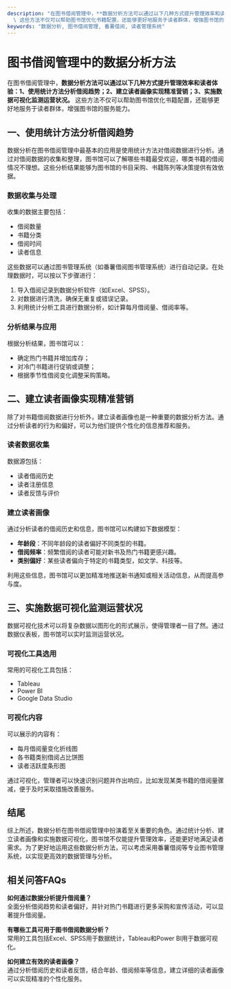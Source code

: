 ```yaml
---
description: "在图书借阅管理中，**数据分析方法可以通过以下几种方式提升管理效率和读者体验：1、使用统计方法分析借阅趋势；2、建立读者画像实现精准营销；3、实施数据可视化监测运营状况。**\
  \ 这些方法不仅可以帮助图书馆优化书籍配置，还能够更好地服务于读者群体，增强图书馆的服务能力。"
keywords: "数据分析, 图书借阅管理, 番薯借阅, 读者管理系统"
---
```

# 图书借阅管理中的数据分析方法

在图书借阅管理中，**数据分析方法可以通过以下几种方式提升管理效率和读者体验：1、使用统计方法分析借阅趋势；2、建立读者画像实现精准营销；3、实施数据可视化监测运营状况。** 这些方法不仅可以帮助图书馆优化书籍配置，还能够更好地服务于读者群体，增强图书馆的服务能力。

## 一、使用统计方法分析借阅趋势

数据分析在图书借阅管理中最基本的应用是使用统计方法对借阅数据进行分析。通过对借阅数据的收集和整理，图书馆可以了解哪些书籍最受欢迎，哪类书籍的借阅情况不理想。这些分析结果能够为图书馆的书目采购、书籍陈列等决策提供有效依据。

### 数据收集与处理

收集的数据主要包括：

- 借阅数量
- 书籍分类
- 借阅时间
- 读者信息

这些数据可以通过图书管理系统（如番薯借阅图书管理系统）进行自动记录。在处理数据时，可以按以下步骤进行：

1. 导入借阅记录到数据分析软件（如Excel、SPSS）。
2. 对数据进行清洗，确保无重复或错误记录。
3. 利用统计分析工具进行数据分析，如计算每月借阅量、借阅率等。

### 分析结果与应用

根据分析结果，图书馆可以：

- 确定热门书籍并增加库存；
- 对冷门书籍进行促销或调整；
- 根据季节性借阅变化调整采购策略。

## 二、建立读者画像实现精准营销

除了对书籍借阅数据进行分析外，建立读者画像也是一种重要的数据分析方法。通过分析读者的行为和偏好，可以为他们提供个性化的信息推荐和服务。

### 读者数据收集

数据源包括：

- 读者借阅历史
- 读者注册信息
- 读者反馈与评价

### 建立读者画像

通过分析读者的借阅历史和信息，图书馆可以构建如下数据模型：

- **年龄段**：不同年龄段的读者偏好不同类型的书籍。
- **借阅频率**：频繁借阅的读者可能对新书及热门书籍更感兴趣。
- **类别偏好**：某些读者偏向于特定的书籍类型，如文学、科技等。

利用这些信息，图书馆可以更加精准地推送新书通知或相关活动信息，从而提高参与度。

## 三、实施数据可视化监测运营状况

数据可视化技术可以将复杂数据以图形化的形式展示，使得管理者一目了然。通过数据仪表板，图书馆可以实时监测运营状况。

### 可视化工具选用

常用的可视化工具包括：

- Tableau
- Power BI
- Google Data Studio

### 可视化内容

可以展示的内容有：

- 每月借阅量变化折线图
- 各书籍类别借阅占比饼图
- 读者活跃度条形图

通过可视化，管理者可以快速识别问题并作出响应，比如发现某类书籍的借阅量骤减，便于及时采取措施改善服务。

## 结尾

综上所述，数据分析在图书借阅管理中扮演着至关重要的角色。通过统计分析、建立读者画像和实施数据可视化，图书馆不仅能提升管理效率，还能更好地满足读者需求。为了更好地运用这些数据分析方法，可以考虑采用番薯借阅等专业图书管理系统，以实现更高效的数据管理与分析。

## 相关问答FAQs

**如何通过数据分析提升借阅量？**  
全面分析借阅趋势和读者偏好，并针对热门书籍进行更多采购和宣传活动，可以显著提升借阅量。

**有哪些工具可用于图书借阅数据分析？**  
常用的工具包括Excel、SPSS用于数据统计，Tableau和Power BI用于数据可视化。

**如何建立有效的读者画像？**  
通过分析借阅历史和读者反馈，结合年龄、借阅频率等信息，建立详细的读者画像可以实现精准的个性化服务。
